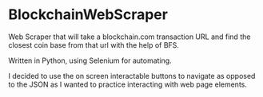 # BlockchainWebScraper
Web Scraper that will take a blockchain.com transaction URL and find the closest coin base from that url with the help of BFS.

Written in Python, using Selenium for automating.

I decided to use the on screen interactable buttons to navigate as opposed to the JSON as I wanted to practice interacting with web page elements.
